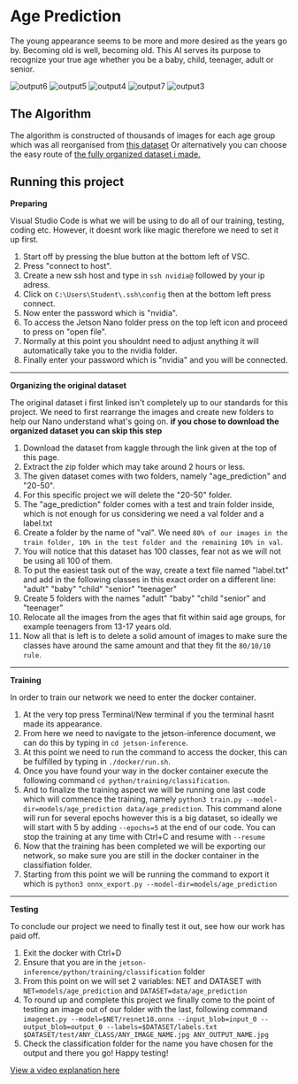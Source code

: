 # Age Prediction
The young appearance seems to be more and more desired as the years go by. Becoming old is well, becoming old. This AI serves its purpose to recognize your true age whether you be a baby, child, teenager, adult or senior.

![output6](https://github.com/Agnild/AgePrediction/assets/69535819/661cb6dd-9c1e-4759-ab56-85cf01c6ac9b)
![output5](https://github.com/Agnild/AgePrediction/assets/69535819/7d35b159-2d24-4754-805b-90a2eb8d499e)
![output4](https://github.com/Agnild/AgePrediction/assets/69535819/a232a1a7-924e-4eef-9283-03f40d5027ca)
![output7](https://github.com/Agnild/AgePrediction/assets/69535819/cb26aaf9-d8e0-43cd-9c33-e7b56547519c)
![output3](https://github.com/Agnild/AgePrediction/assets/69535819/07a7040e-1a5e-4b08-ae08-e1d2ace36e30)



## The Algorithm
The algorithm is constructed of thousands of images for each age group which was all reorganised from [this dataset](https://www.kaggle.com/datasets/mariafrenti/age-prediction)
Or alternatively you can choose the easy route of [the fully organized dataset i made.](https://www.kaggle.com/datasets/agnild/age-prediction)


## Running this project

**Preparing**

Visual Studio Code is what we will be using to do all of our training, testing, coding etc. However, it doesnt work like magic therefore we need to set it up first.

1. Start off by pressing the blue button at the bottom left of VSC.
2. Press "connect to host".
3. Create a new ssh host and type in `ssh nvidia@` followed by your ip adress.
4. Click on `C:\Users\Student\.ssh\config` then at the bottom left press connect.
5. Now enter the password which is "nvidia".
6. To access the Jetson Nano folder press on the top left icon and proceed to press on "open file".
7. Normally at this point you shouldnt need to adjust anything it will automatically take you to the nvidia folder.
8. Finally enter your password which is "nvidia" and you will be connected.

---

**Organizing the original dataset**

The original dataset i first linked isn't completely up to our standards for this project. We need to first rearrange the images and create new folders to help our Nano understand what's going on.
**if you chose to download the organized dataset you can skip this step**

1. Download the dataset from kaggle through the link given at the top of this page.
2. Extract the zip folder which may take around 2 hours or less.
3. The given dataset comes with two folders, namely "age_prediction" and "20-50".
4. For this specific project we will delete the "20-50" folder.
5. The "age_prediction" folder comes with a test and train folder inside, which is not enough for us considering we need a val folder and a label.txt
6. Create a folder by the name of "val". We need `80% of our images in the train folder, 10% in the test folder and the remaining 10% in val`.
7. You will notice that this dataset has 100 classes, fear not as we will not be using all 100 of them.
8. To put the easiest task out of the way, create a text file named "label.txt" and add in the following classes in this exact order on a different line:
  "adult"
  "baby"
  "child"
  "senior"
   "teenager"
10. Create 5 folders with the names "adult" "baby" "child "senior" and "teenager"
11. Relocate all the images from the ages that fit within said age groups, for example teenagers from 13-17 years old.
12. Now all that is left is to delete a solid amount of images to make sure the classes have around the same amount and that they fit the `80/10/10 rule`.

---

**Training**

In order to train our network we need to enter the docker container.

1. At the very top press Terminal/New terminal if you the terminal hasnt made its appearance.
2. From here we need to navigate to the jetson-inference document, we can do this by typing in `cd jetson-inference`.
3. At this point we need to run the command to access the docker, this can be fulfilled by typing in `./docker/run.sh`.
4. Once you have found your way in the docker container execute the following command `cd python/training/classification`.
5. And to finalize the training aspect we will be running one last code which will commence the training, namely `python3 train.py --model-dir=models/age_prediction data/age_prediction`. This command alone will run for several epochs however this is a big dataset, so ideally we will start with 5 by adding `--epochs=5` at the end of our code. You can stop the training at any time with Ctrl+C and resume with `--resume`
6. Now that the training has been completed we will be exporting our network, so make sure you are still in the docker container in the classifiation folder.
7. Starting from this point we will be running the command to export it which is `python3 onnx_export.py --model-dir=models/age_prediction`

---

**Testing**

To conclude our project we need to finally test it out, see how our work has paid off.

1. Exit the docker with Ctrl+D
2. Ensure that you are in the `jetson-inference/python/training/classification` folder
3. From this point on we will set 2 variables: NET and DATASET with `NET=models/age_prediction` and `DATASET=data/age_prediction`
4. To round up and complete this project we finally come to the point of testing an image out of our folder with the last, following command `imagenet.py --model=$NET/resnet18.onnx --input_blob=input_0 --output_blob=output_0 --labels=$DATASET/labels.txt $DATASET/test/ANY_CLASS/ANY_IMAGE_NAME.jpg ANY_OUTPUT_NAME.jpg`
5. Check the classification folder for the name you have chosen for the output and there you go! Happy testing!

[View a video explanation here](https://youtu.be/9Ss26DyR0Rc)
